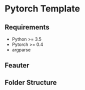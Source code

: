 # Pytorch Template
## Requirements
- Python >= 3.5
- Pytorch >= 0.4
- argparse
## Feauter
## Folder Structure
